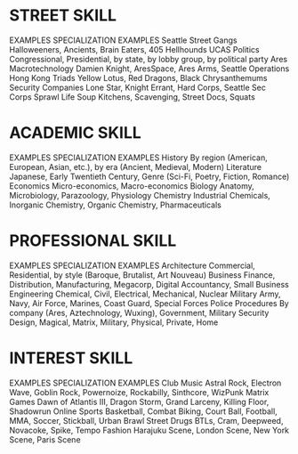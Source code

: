STREET SKILL 
============
EXAMPLES 	SPECIALIZATION EXAMPLES
Seattle Street Gangs 	Halloweeners, Ancients, Brain Eaters, 405 Hellhounds
UCAS Politics 	Congressional, Presidential, by state, by lobby group, by political party
Ares Macrotechnology 	Damien Knight, AresSpace, Ares Arms, Seattle Operations
Hong Kong Triads 	Yellow Lotus, Red Dragons, Black Chrysanthemums
Security Companies 	Lone Star, Knight Errant, Hard Corps, Seattle Sec Corps
Sprawl Life 	Soup Kitchens, Scavenging, Street Docs, Squats

ACADEMIC SKILL 
==============
EXAMPLES 	SPECIALIZATION EXAMPLES
History 	By region (American, European, Asian, etc.), by era (Ancient, Medieval, Modern)
Literature 	Japanese, Early Twentieth Century, Genre (Sci-Fi, Poetry, Fiction, Romance)
Economics 	Micro-economics, Macro-economics
Biology 	Anatomy, Microbiology, Parazoology, Physiology
Chemistry 	Industrial Chemicals, Inorganic Chemistry, Organic Chemistry, Pharmaceuticals

PROFESSIONAL SKILL 
==================
EXAMPLES 	SPECIALIZATION EXAMPLES
Architecture 	Commercial, Residential, by style (Baroque, Brutalist, Art Nouveau)
Business 	Finance, Distribution, Manufacturing, Megacorp, Digital Accountancy, Small Business
Engineering 	Chemical, Civil, Electrical, Mechanical, Nuclear
Military 	Army, Navy, Air Force, Marines, Coast Guard, Special Forces
Police Procedures 	By company (Ares, Aztechnology, Wuxing), Government, Military Security Design, Magical, Matrix, Military, Physical, Private, Home

INTEREST SKILL 
==============
EXAMPLES 	SPECIALIZATION EXAMPLES
Club Music 	Astral Rock, Electron Wave, Goblin Rock, Powernoize, Rockabilly, Sinthcore, WizPunk
Matrix Games 	Dawn of Atlantis III, Dragon Storm, Grand Larceny, Killing Floor, Shadowrun Online
Sports 	Basketball, Combat Biking, Court Ball, Football, MMA, Soccer, Stickball, Urban Brawl
Street Drugs 	BTLs, Cram, Deepweed, Novacoke, Spike, Tempo
Fashion 	Harajuku Scene, London Scene, New York Scene, Paris Scene 